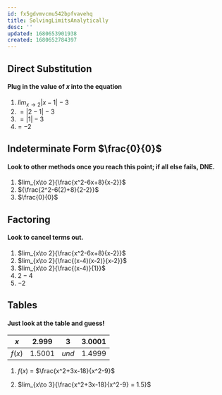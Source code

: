 ```yaml
---
id: fx5gdvmvcmu542bpfvavehq
title: SolvingLimitsAnalytically
desc: ''
updated: 1680653901938
created: 1680652784397
---
```

## Direct Substitution
#### Plug in the value of $x$ into the equation
1. $lim_{x\to 2}{\lvert x-1 \rvert -3}$
2. $=\lvert 2-1 \rvert -3$
3. $=\lvert 1 \rvert -3$
4. = $-2$
## Indeterminate Form $\frac{0}{0}$
#### Look to other methods once you reach this point; if all else fails, DNE.
1. $lim_{x\to 2}{\frac{x^2-6x+8}{x-2}}$
2. ${\frac{2^2-6(2)+8}{2-2}}$
3. $\frac{0}{0}$

## Factoring
#### Look to cancel terms out.
1. $lim_{x\to 2}{\frac{x^2-6x+8}{x-2}}$
2. $lim_{x\to 2}{\frac{(x-4)(x-2)}{x-2}}$
3. $lim_{x\to 2}{\frac{(x-4)}{1}}$
4. $2-4$
5. $-2$

## Tables
#### Just look at the table and guess!
$x$ | $2.999$ | $3$ | $3.0001$ | 
--- | --- | --- | ---
$f(x)$| $1.5001$ | $und$ | $1.4999$

1. $f(x)$ = $\frac{x^2+3x-18}{x^2-9}$

1. $lim_{x\to 3}{\frac{x^2+3x-18}{x^2-9} = 1.5}$